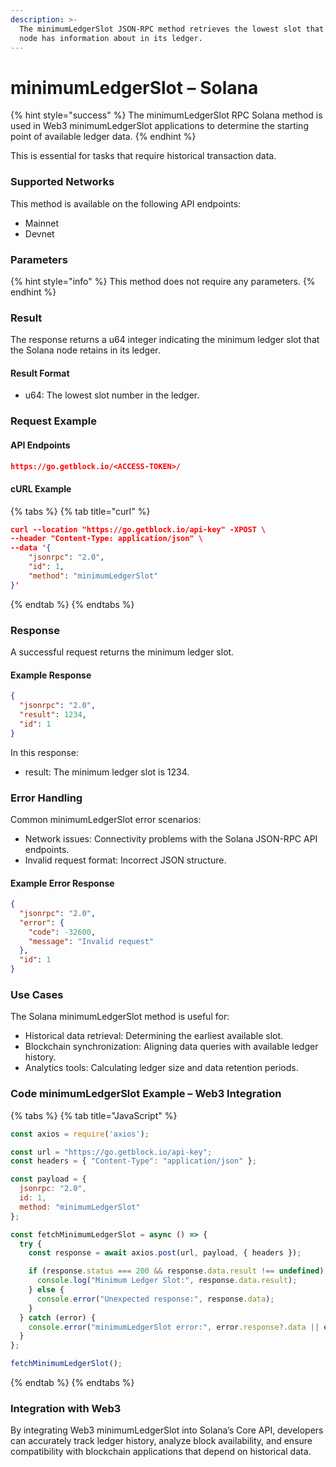```yaml
---
description: >-
  The minimumLedgerSlot JSON-RPC method retrieves the lowest slot that a Solana
  node has information about in its ledger.
---
```


# minimumLedgerSlot – Solana

{% hint style="success" %}
The minimumLedgerSlot RPC Solana method is used in Web3 minimumLedgerSlot applications to determine the starting point of available ledger data.&#x20;
{% endhint %}

This is essential for tasks that require historical transaction data.

### Supported Networks

This method is available on the following API endpoints:

* Mainnet
* Devnet

### Parameters

{% hint style="info" %}
This method does not require any parameters.
{% endhint %}

### Result

The response returns a u64 integer indicating the minimum ledger slot that the Solana node retains in its ledger.

#### Result Format

* u64: The lowest slot number in the ledger.

### Request Example

#### API Endpoints

```json
https://go.getblock.io/<ACCESS-TOKEN>/
```

#### cURL Example

{% tabs %}
{% tab title="curl" %}
```json
curl --location "https://go.getblock.io/api-key" -XPOST \
--header "Content-Type: application/json" \
--data '{
    "jsonrpc": "2.0",
    "id": 1,
    "method": "minimumLedgerSlot"
}'
```
{% endtab %}
{% endtabs %}

### Response

A successful request returns the minimum ledger slot.

#### Example Response

```json
{
  "jsonrpc": "2.0",
  "result": 1234,
  "id": 1
}
```

In this response:

* result: The minimum ledger slot is 1234.

### Error Handling

Common minimumLedgerSlot error scenarios:

* Network issues: Connectivity problems with the Solana JSON-RPC API endpoints.
* Invalid request format: Incorrect JSON structure.

#### Example Error Response

```json
{
  "jsonrpc": "2.0",
  "error": {
    "code": -32600,
    "message": "Invalid request"
  },
  "id": 1
}
```

### Use Cases

The Solana minimumLedgerSlot method is useful for:

* Historical data retrieval: Determining the earliest available slot.
* Blockchain synchronization: Aligning data queries with available ledger history.
* Analytics tools: Calculating ledger size and data retention periods.

### Code minimumLedgerSlot Example – Web3 Integration

{% tabs %}
{% tab title="JavaScript" %}
```javascript
const axios = require('axios');

const url = "https://go.getblock.io/api-key";
const headers = { "Content-Type": "application/json" };

const payload = {
  jsonrpc: "2.0",
  id: 1,
  method: "minimumLedgerSlot"
};

const fetchMinimumLedgerSlot = async () => {
  try {
    const response = await axios.post(url, payload, { headers });

    if (response.status === 200 && response.data.result !== undefined) {
      console.log("Minimum Ledger Slot:", response.data.result);
    } else {
      console.error("Unexpected response:", response.data);
    }
  } catch (error) {
    console.error("minimumLedgerSlot error:", error.response?.data || error.message);
  }
};

fetchMinimumLedgerSlot();
```
{% endtab %}
{% endtabs %}

### Integration with Web3

By integrating Web3 minimumLedgerSlot into Solana’s Core API, developers can accurately track ledger history, analyze block availability, and ensure compatibility with blockchain applications that depend on historical data.
